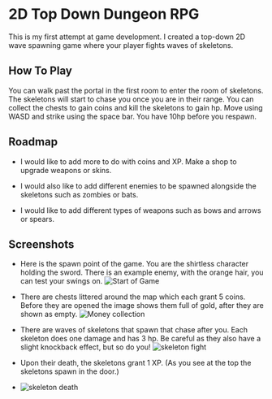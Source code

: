 # 2D Top Down Dungeon RPG
This is my first attempt at game development. I created a top-down 2D wave spawning game where your player fights waves of skeletons. 


## How To Play

You can walk past the portal in the first room to enter the room of skeletons. The skeletons will start to chase you once you are in their range. You can collect the chests to gain coins and kill the skeletons to gain hp. 
Move using WASD and strike using the space bar. You have 10hp before you respawn. 

## Roadmap

- I would like to add more to do with coins and XP. Make a shop to upgrade weapons or skins. 

- I would also like to add different enemies to be spawned alongside the skeletons such as zombies or bats. 

- I would like to add different types of weapons such as bows and arrows or spears. 


## Screenshots
- Here is the spawn point of the game. You are the shirtless character holding the sword. There is an example enemy, with the orange hair, you can test your swings on.
![Start of Game](https://github.com/Brandon-Sch/2D-RPG/assets/134080428/0e8bfa94-7988-4f6f-9cd1-f5fcc4c76a05)


- There are chests littered around the map which each grant 5 coins. Before they are opened the image shows them full of gold, after they are shown as empty. 
![Money collection](https://github.com/Brandon-Sch/2D-RPG/assets/134080428/81b006ef-aaae-4c19-837b-3cb2c9013116)

- There are waves of skeletons that spawn that chase after you. Each skeleton does one damage and has 3 hp. Be careful as they also have a slight knockback effect, but so do you!
![skeleton fight](https://github.com/Brandon-Sch/2D-RPG/assets/134080428/99199c20-0dab-42b2-b5d0-d0694a74a2d5)

- Upon their death, the skeletons grant 1 XP. (As you see at the top the skeletons spawn in the door.)
- ![skeleton death](https://github.com/Brandon-Sch/2D-RPG/assets/134080428/de2eb4cb-bbd0-4b80-bb9e-e2b288452957)
